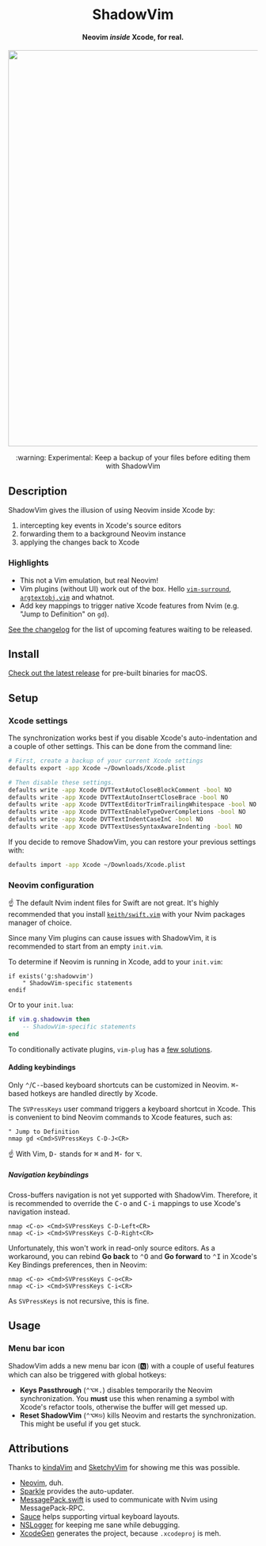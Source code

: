 <div align="center">
<h1>ShadowVim</h1>
<h4>Neovim <em>inside</em> Xcode, for real.</h4>

<img width="800" src="https://user-images.githubusercontent.com/58686775/219877113-367a0880-de31-46e3-b6a7-bf305077ec8c.gif"/>

<p>:warning: Experimental: Keep a backup of your files before editing them with ShadowVim</p>
</div>

## Description

ShadowVim gives the illusion of using Neovim inside Xcode by:

1. intercepting key events in Xcode's source editors
2. forwarding them to a background Neovim instance
3. applying the changes back to Xcode

### Highlights

* This not a Vim emulation, but real Neovim!
* Vim plugins (without UI) work out of the box. Hello [`vim-surround`](https://github.com/tpope/vim-surround), [`argtextobj.vim`](https://github.com/vim-scripts/argtextobj.vim) and whatnot.
* Add key mappings to trigger native Xcode features from Nvim (e.g. "Jump to Definition" on `gd`).

[See the changelog](CHANGELOG.md) for the list of upcoming features waiting to be released.

## Install

[Check out the latest release](https://github.com/mickael-menu/ShadowVim/releases) for pre-built binaries for macOS.

## Setup

### Xcode settings

The synchronization works best if you disable Xcode's auto-indentation and a couple of other settings. This can be done from the command line:

```sh
# First, create a backup of your current Xcode settings
defaults export -app Xcode ~/Downloads/Xcode.plist

# Then disable these settings.
defaults write -app Xcode DVTTextAutoCloseBlockComment -bool NO
defaults write -app Xcode DVTTextAutoInsertCloseBrace -bool NO
defaults write -app Xcode DVTTextEditorTrimTrailingWhitespace -bool NO
defaults write -app Xcode DVTTextEnableTypeOverCompletions -bool NO
defaults write -app Xcode DVTTextIndentCaseInC -bool NO
defaults write -app Xcode DVTTextUsesSyntaxAwareIndenting -bool NO
```

If you decide to remove ShadowVim, you can restore your previous settings with:

```sh
defaults import -app Xcode ~/Downloads/Xcode.plist
```

### Neovim configuration

:point_up: The default Nvim indent files for Swift are not great. It's highly recommended that you install [`keith/swift.vim`](https://github.com/keith/swift.vim) with your Nvim packages manager of choice.

Since many Vim plugins can cause issues with ShadowVim, it is recommended to start from an empty `init.vim`.

To determine if Neovim is running in Xcode, add to your `init.vim`:

```vim
if exists('g:shadowvim')
    " ShadowVim-specific statements
endif
```

Or to your `init.lua`:

```lua
if vim.g.shadowvim then
    -- ShadowVim-specific statements
end
```

To conditionally activate plugins, `vim-plug` has a
[few solutions](https://github.com/junegunn/vim-plug/wiki/tips#conditional-activation).

#### Adding keybindings

Only <kbd>⌃</kbd>/<kbd>C-</kbd>-based keyboard shortcuts can be customized in Neovim. <kbd>⌘</kbd>-based hotkeys are handled directly by Xcode.

The `SVPressKeys` user command triggers a keyboard shortcut in Xcode. This is convenient to bind Neovim commands to Xcode features, such as:

```viml
" Jump to Definition
nmap gd <Cmd>SVPressKeys C-D-J<CR>
```

:point_up: With Vim, <kbd>D-</kbd> stands for <kbd>⌘</kbd> and <kbd>M-</kbd> for <kbd>⌥</kbd>.

##### Navigation keybindings

Cross-buffers navigation is not yet supported with ShadowVim. Therefore, it is recommended to override the <kbd>C-o</kbd> and <kbd>C-i</kbd> mappings to use Xcode's navigation instead.

```viml
nmap <C-o> <Cmd>SVPressKeys C-D-Left<CR>
nmap <C-i> <Cmd>SVPressKeys C-D-Right<CR>
```

Unfortunately, this won't work in read-only source editors. As a workaround, you can rebind **Go back** to <kbd>⌃O</kbd> and **Go forward** to <kbd>⌃I</kbd> in Xcode's Key Bindings preferences, then in Neovim:

```viml
nmap <C-o> <Cmd>SVPressKeys C-o<CR>
nmap <C-i> <Cmd>SVPressKeys C-i<CR>
```

As `SVPressKeys` is not recursive, this is fine.

## Usage

### Menu bar icon

ShadowVim adds a new menu bar icon (🅽) with a couple of useful features which can also be triggered with global hotkeys:

* **Keys Passthrough** (<kbd>⌃⌥⌘.</kbd>) disables temporarily the Neovim synchronization. You **must** use this when renaming a symbol with Xcode's refactor tools, otherwise the buffer will get messed up.
* **Reset ShadowVim** (<kbd>⌃⌥⌘⎋</kbd>) kills Neovim and restarts the synchronization. This might be useful if you get stuck.

## Attributions

Thanks to [kindaVim](https://kindavim.app/) and [SketchyVim](https://github.com/FelixKratz/SketchyVim) for showing me this was possible.

* [Neovim](https://github.com/neovim/neovim), duh.
* [Sparkle](https://sparkle-project.org/) provides the auto-updater.
* [MessagePack.swift](https://github.com/a2/MessagePack.swift) is used to communicate with Nvim using MessagePack-RPC.
* [Sauce](https://github.com/Clipy/Sauce) helps supporting virtual keyboard layouts.
* [NSLogger](https://github.com/fpillet/NSLogger) for keeping me sane while debugging.
* [XcodeGen](https://github.com/yonaskolb/XcodeGen) generates the project, because `.xcodeproj` is meh.

